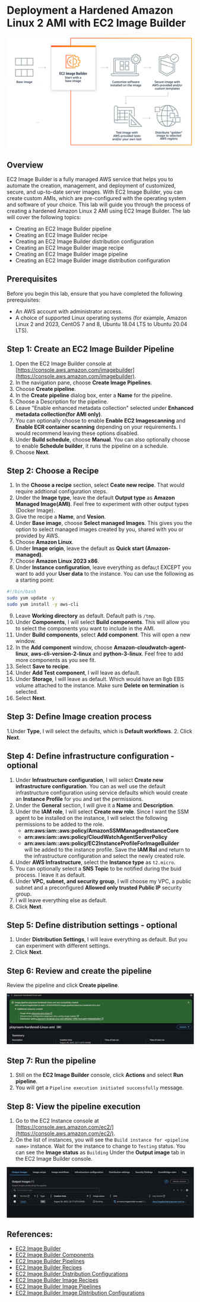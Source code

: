 # Deployment a Hardened Amazon Linux 2 AMI with EC2 Image Builder

![Ec2-Image-Builder](/Assets/ec2-imagebuilder.png)

## Overview

EC2 Image Builder is a fully managed AWS service that helps you to automate the creation, management, and deployment of customized, secure, and up-to-date server images. With EC2 Image Builder, you can create custom AMIs, which are pre-configured with the operating system and software of your choice.
This lab will guide you through the process of creating a hardened Amazon Linux 2 AMI using EC2 Image Builder. The lab will cover the following topics:

- Creating an EC2 Image Builder pipeline
- Creating an EC2 Image Builder recipe
- Creating an EC2 Image Builder distribution configuration
- Creating an EC2 Image Builder image recipe
- Creating an EC2 Image Builder image pipeline
- Creating an EC2 Image Builder image distribution configuration

## Prerequisites

Before you begin this lab, ensure that you have completed the following prerequisites:

- An AWS account with administrator access.
- A choice of supported Linux operating systems (for example, Amazon Linux 2 and 2023, CentOS 7 and 8, Ubuntu 18.04 LTS to Ubuntu 20.04 LTS).

## Step 1: Create an EC2 Image Builder Pipeline

1. Open the EC2 Image Builder console at [https://console.aws.amazon.com/imagebuilder](https://console.aws.amazon.com/imagebuilder).
2. In the navigation pane, choose **Create Image Pipelines**.
3. Choose **Create pipeline**.
4. In the **Create pipeline** dialog box, enter a **Name** for the pipeline.
5. Choose a Description for the pipeline.
6. Leave "Enable enhanced metadata collection" selected under **Enhanced metadata collection(for AMI only)**.
7. You can optionally choose to enable **Enable EC2 Imagescanning** and **Enable ECR container scanning** depending on your requirements. I would recommend leaving these options disabled.
8. Under **Build schedule**, choose **Manual**. You can also optionally choose to enable **Schedule builder**, it runs the pipeline on a schedule.  
9. Choose **Next**.

## Step 2: Choose a Recipe
1. In the **Choose a recipe** section, select **Ceate new recipe**. That would require addtional configuration steps.
2. Under the **Image type**, leave the default **Output type** as **Amazon Managed Image(AMI)**. Feel free to experiment with other output types (Docker Image).
3. Give the recipe a **Name**, and **Vesion**.
4. Under **Base image**, choose **Select managed Images**. This gives you the option to select managed images created by you, shared with you or provided by AWS.
5. Choose **Amazon Linux**.
6. Under **Image origin**, leave the default as **Quick start (Amazon-managed)**.
7. Choose **Amazon Linux 2023 x86**.
8. Under **Instance configuration**, leave everything as defau;t EXCEPT you want to add your **User data** to the instance. You can use the following as a starting point:

```bash
#!/bin/bash
sudo yum update -y
sudo yum install -y aws-cli
```

9. Leave **Working directory** as default. Default path is `/tmp`.
10. Under **Components**, I will select **Build components**. This will allow you to select the components you want to include in the AMI.
11. Under **Build components**, select **Add component**. This will open a new window.
12. In the **Add component** window, choose **Amazon-cloudwatch-agent-linux**, **aws-cli-version-2-linux** and **python-3-linux**. Feel free to add more components as you see fit.
13. Select **Save to recipe**.
14. Under **Add Test component**, I will leave as default.
15. Under **Storage**, I will leave as default. Which would have an 8gb EBS volume attached to the instance. Make sure **Delete on termination** is selected.
16. Select **Next**.

## Step 3: Define Image creation process
1.Under **Type**, I will select the defaults, which is **Default workflows**.
2. Click **Next**.

## Step 4: Define infrastructure configuration - optional
1. Under **Infrastructure configuration**, I will select **Create new infrastructure configuration**. You can as well use the default infrastructure configuration using service defaults which would create an **Instance Profile** for you and set the permissions. 
2. Under the **General** section, I will give it a **Name** and **Description**.
3. Under the **IAM role**, I will select **Create new role**. Since I want the SSM agent to be installed on the instance, I will select the following permissions to be added to the role.
    - **arn:aws:iam::aws:policy/AmazonSSMManagedInstanceCore**
    - **arn:aws:iam::aws:policy/CloudWatchAgentServerPolicy** 
    - **arn:aws:iam::aws:policy/EC2InstanceProfileForImageBuilder**  
will be added to the instance profile. Save the **IAM Rol** and return to the infrastructure configuration and select the newly created role.
4. Under **AWS Infrastructure**, select the **Instance type** as `t2.micro`.
5. You can optionally select a **SNS Topic** to be notified during the buid process. I leave it as default.
6. Under **VPC, subnet, and security group**, I will choose my VPC, a public subnet and a preconfigured **Allowed only trusted Public IP** security group.
7. I will leave everything else as default.
8. Click **Next**.

## Step 5: Define distribution settings - optional
1. Under **Distribution Settings**, I will leave everything as default. But you can experiment with different settings.
2. Click **Next**.

## Step 6: Review and create the pipeline
Review the pipeline and click **Create pipeline**.

![pipeline-created](/Assets/ec2-hardened-img-builder.png)

## Step 7: Run the pipeline
1. Still on the **EC2 Image Builder** console, click **Actions** and select **Run pipeline**.
2. You will get a `Pipeline execution initiated successfully` message.

## Step 8: View the pipeline execution
1. Go to the EC2 Instance console at [https://console.aws.amazon.com/ec2/](https://console.aws.amazon.com/ec2/).
2. On the list of instances, you will see the ``Build instance for <pipeline name>`` instance. Wait for the instance to change to `Testing` status.
You can see the **Image status** as `Building` Under the **Output image** tab in the EC2 Image Builder console.

![image-building-status](/Assets/ec2-img-builder-buiding.png)










## References:

- [EC2 Image Builder](https://docs.aws.amazon.com/imagebuilder/latest/userguide/what-is-imagebuilder.html)
- [EC2 Image Builder Components](https://docs.aws.amazon.com/imagebuilder/latest/userguide/image-builder-component.html)
- [EC2 Image Builder Pipelines](https://docs.aws.amazon.com/imagebuilder/latest/userguide/image-builder-pipeline.html)
- [EC2 Image Builder Recipes](https://docs.aws.amazon.com/imagebuilder/latest/userguide/image-builder-recipe.html)
- [EC2 Image Builder Distribution Configurations](https://docs.aws.amazon.com/imagebuilder/latest/userguide/image-builder-distribution-configuration.html)
- [EC2 Image Builder Image Recipes](https://docs.aws.amazon.com/imagebuilder/latest/userguide/image-builder-image-recipe.html)
- [EC2 Image Builder Image Pipelines](https://docs.aws.amazon.com/imagebuilder/latest/userguide/image-builder-image-pipeline.html)
- [EC2 Image Builder Image Distribution Configurations](https://docs.aws.amazon.com/imagebuilder/latest/userguide/image-builder-image-distribution-configuration.html)